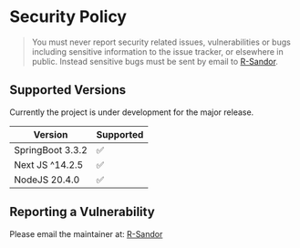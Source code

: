 # Security Policy

> You must never report security related issues, vulnerabilities
> or bugs including sensitive information to the issue tracker, or elsewhere in public.
> Instead sensitive bugs must be sent by email to [R-Sandor](mailto;findfirst@justclever.xyz?subject=Security%20Finding).

## Supported Versions

Currently the project is under development for the major release.

| Version          | Supported          |
| ---------------- | ------------------ |
| SpringBoot 3.3.2 | :white_check_mark: |
| Next JS ^14.2.5  | :white_check_mark: |
| NodeJS 20.4.0    | :white_check_mark: |

## Reporting a Vulnerability

Please email the maintainer at: [R-Sandor](mailto;findfirst@justclever.xyz?subject=Security%20Finding)
